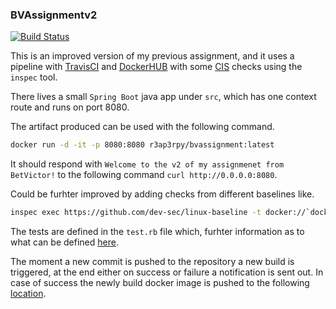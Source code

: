 ### BVAssignmentv2
[![Build Status](https://travis-ci.com/r3ap3rpy/BVAssignmentv2.svg?branch=master)](https://travis-ci.com/r3ap3rpy/BVAssignmentv2)

This is an improved version of my previous assignment, and it uses a pipeline with [TravisCI](https://travis-ci.com) and [DockerHUB](https://hub.docker.com/) with some [CIS](https://dev-sec.io/baselines/docker/) checks using the `inspec` tool.

There lives a small `Spring Boot` java app under `src`, which has one context route and runs on port 8080.

The artifact produced can be used with the following command.

``` bash 
docker run -d -it -p 8080:8080 r3ap3rpy/bvassignment:latest
```

It should respond with `Welcome to the v2 of my assignmenet from BetVictor!` to the following command `curl http://0.0.0.0:8080`.

Could be furhter improved by adding checks from different baselines like.

``` bash
inspec exec https://github.com/dev-sec/linux-baseline -t docker://`docker ps -f ancestor=$DOCKER_USERNAME/bvassignment:latest --form at "{{.ID}}"` ; export CHECKRESULT=$?
```

The tests are defined in the `test.rb` file which, furhter information as to what can be defined [here](https://www.inspec.io/docs/).

The moment a new commit is pushed to the repository a new build is triggered, at the end either on success or failure a notification is sent out.
In case of success the newly build docker image is pushed to the following [location](https://hub.docker.com/r/r3ap3rpy/bvassignment).